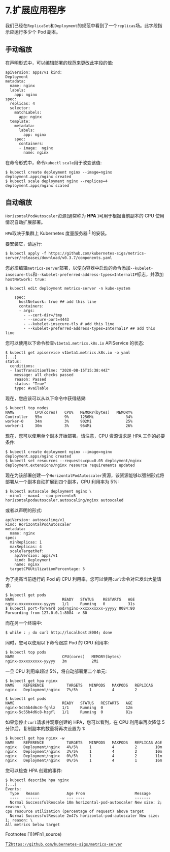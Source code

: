 # 7.扩展应用程序

我们已经在`ReplicaSet`和`Deployment`的规范中看到了一个`replicas`场。此字段指示应运行多少个 Pod 副本。

## 手动缩放

在声明形式中，可以编辑部署的规范来更改此字段的值:

```
apiVersion: apps/v1 kind:
Deployment
metadata:
  name: nginx
  labels:
    app: nginx
spec:
  replicas: 4
  selector:
    matchLabels:
      app: nginx
  template:
    metadata:
      labels:
        app: nginx
    spec:
      containers:
      - image:  nginx
        name: nginx

```

在命令形式中，命令`kubectl` `scale`用于改变该值:

```
$ kubectl create deployment nginx --image=nginx
deployment.apps/nginx created
$ kubectl scale deployment nginx --replicas=4
deployment.apps/nginx scaled

```

## 自动缩放

`HorizontalPodAutoscaler`资源(通常称为 **HPA** )可用于根据当前副本的 CPU 使用情况自动扩展部署。

`HPA`取决于集群上 Kubernetes 度量服务器 <sup>[1](#Fn1)</sup> 的安装。

要安装它，请运行:

```
$ kubectl apply -f https://github.com/kubernetes-sigs/metrics-server/releases/download/v0.3.7/components.yaml

```

您必须编辑`metrics-server`部署，以便向容器中启动的命令添加`--kubelet-insecure-tls`和`--kubelet-preferred-address-types=InternalIP`标志，并添加`hostNetwork: true:`

```
$ kubectl edit deployment metrics-server -n kube-system

    spec:
      hostNetwork: true ## add this line
      containers:
      - args:
        - --cert-dir=/tmp
        - --secure-port=4443
        - --kubelet-insecure-tls # add this line
        - --kubelet-preferred-address-types=InternalIP ## add this line

```

您可以使用以下命令检查`v1beta1.metrics.k8s.io` APIService 的状态:

```
$ kubectl get apiservice v1beta1.metrics.k8s.io -o yaml
[...]
status:
  conditions:
  - lastTransitionTime: "2020-08-15T15:38:44Z"
    message: all checks passed
    reason: Passed
    status: "True"
    type: Available

```

现在，您应该可以从以下命令中获得结果:

```
$ kubectl top nodes
NAME         CPU(cores)   CPU%   MEMORY(bytes)   MEMORY%
Controller   95m          9%     1256Mi              34%
worker-0     34m          3%     902Mi               25%
worker-1     30m          3%     964Mi               26%

```

现在，您可以使用单个副本开始部署。请注意，CPU 资源请求是 HPA 工作的必要条件:

```
$ kubectl create deployment nginx --image=nginx
deployment.apps/nginx created
$ kubectl set resources --requests=cpu=0.05 deployment/nginx
deployment.extensions/nginx resource requirements updated

```

现在为该部署创建一个`HorizontalPodAutoscaler`资源，该资源能够以强制形式将部署从一个副本自动扩展到四个副本，CPU 利用率为 5%:

```
$ kubectl autoscale deployment nginx \
--min=1 --max=4 --cpu-percent=5
horizontalpodautoscaler.autoscaling/nginx autoscaled

```

或者以声明的形式:

```
apiVersion: autoscaling/v1
kind: HorizontalPodAutoscaler
metadata:
  name: nginx
spec:
  minReplicas: 1
  maxReplicas: 4
  scaleTargetRef:
    apiVersion: apps/v1
    kind: Deployment
    name: nginx
  targetCPUUtilizationPercentage: 5

```

为了提高当前运行的 Pod 的 CPU 利用率，您可以使用`curl`命令对它发出大量请求:

```
$ kubectl get pods
NAME                     READY   STATUS    RESTARTS   AGE
nginx-xxxxxxxxxx-yyyyy   1/1     Running   0          31s
$ kubectl port-forward pod/nginx-xxxxxxxxxx-yyyyy 8084:80
Forwarding from 127.0.0.1:8084 -> 80

```

而在另一个终端中:

```
$ while : ; do curl http://localhost:8084; done

```

同时，您可以使用以下命令跟踪 Pod 的 CPU 利用率:

```
$ kubectl top pods
NAME                     CPU(cores)   MEMORY(bytes)
nginx-xxxxxxxxxx-yyyyy   3m           2Mi

```

一旦 CPU 利用率超过 5%，将自动部署第二个单元:

```
$ kubectl get hpa nginx
NAME    REFERENCE          TARGETS   MINPODS   MAXPODS   REPLICAS
nginx   Deployment/nginx   7%/5%     1         4         2

$ kubectl get pods
NAME                     READY   STATUS   RESTARTS   AGE
nginx-5c55b4d6c8-fgnlz   1/1     Running  0          12m
nginx-5c55b4d6c8-hzgfl   1/1     Running  0          81s

```

如果您停止`curl`请求并观察创建的 HPA，您可以看到，在 CPU 利用率再次降低 5 分钟后，复制副本的数量将再次设置为 1:

```
$ kubectl get hpa nginx -w
NAME    REFERENCE          TARGETS   MINPODS   MAXPODS   REPLICAS AGE
nginx   Deployment/nginx   4%/5%     1         4         2        10m
nginx   Deployment/nginx   3%/5%     1         4         2        10m
nginx   Deployment/nginx   0%/5%     1         4         2        11m
nginx   Deployment/nginx   0%/5%     1         4         1        16m

```

您可以检查 HPA 创建的事件:

```
$ kubectl describe hpa nginx
[...]
Events:
  Type   Reason            Age From                      Message
  ----   ------            --- ----                      -------
  Normal SuccessfulRescale 10m horizontal-pod-autoscaler New size: 2; reason: \
cpu resource utilization (percentage of request) above target
  Normal SuccessfulRescale 2m47s horizontal-pod-autoscaler New size: 1; reason: \
All metrics below target

```

<aside aria-label="Footnotes" class="FootnoteSection" epub:type="footnotes">Footnotes [1](#Fn1_source)

[T2`https://github.com/kubernetes-sigs/metrics-server`](https://github.com/kubernetes-sigs/metrics-server)

 </aside>